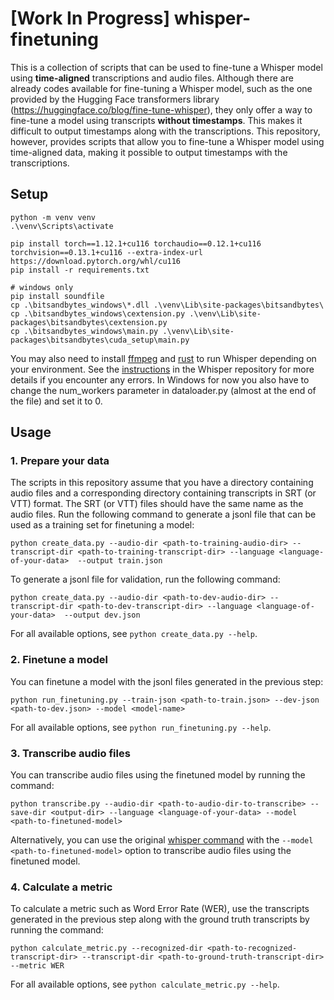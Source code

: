 # [Work In Progress] whisper-finetuning
This is a collection of scripts that can be used to fine-tune a Whisper model using <strong>time-aligned</strong> transcriptions and audio files.
Although there are already codes available for fine-tuning a Whisper model, such as the one provided by the Hugging Face transformers library (https://huggingface.co/blog/fine-tune-whisper), they only offer a way to fine-tune a model using transcripts <strong>without timestamps</strong>.
This makes it difficult to output timestamps along with the transcriptions.
This repository, however, provides scripts that allow you to fine-tune a Whisper model using time-aligned data, making it possible to output timestamps with the transcriptions.

## Setup
```
python -m venv venv
.\venv\Scripts\activate

pip install torch==1.12.1+cu116 torchaudio==0.12.1+cu116 torchvision==0.13.1+cu116 --extra-index-url https://download.pytorch.org/whl/cu116
pip install -r requirements.txt

# windows only
pip install soundfile
cp .\bitsandbytes_windows\*.dll .\venv\Lib\site-packages\bitsandbytes\
cp .\bitsandbytes_windows\cextension.py .\venv\Lib\site-packages\bitsandbytes\cextension.py
cp .\bitsandbytes_windows\main.py .\venv\Lib\site-packages\bitsandbytes\cuda_setup\main.py
```
You may also need to install [ffmpeg](https://ffmpeg.org/) and [rust](https://www.rust-lang.org/) to run Whisper depending on your environment.
See the [instructions](https://github.com/openai/whisper#setup) in the Whisper repository for more details if you encounter any errors.
In Windows for now you also have to change the num_workers parameter in dataloader.py (almost at the end of the file) and set it to 0.

## Usage
### 1. Prepare your data
The scripts in this repository assume that you have a directory containing audio files and a corresponding directory containing transcripts in SRT (or VTT) format.
The SRT (or VTT) files should have the same name as the audio files.
Run the following command to generate a jsonl file that can be used as a training set for finetuning a model:
```
python create_data.py --audio-dir <path-to-training-audio-dir> --transcript-dir <path-to-training-transcript-dir> --language <language-of-your-data>  --output train.json
```
To generate a jsonl file for validation, run the following command:
```
python create_data.py --audio-dir <path-to-dev-audio-dir> --transcript-dir <path-to-dev-transcript-dir> --language <language-of-your-data>  --output dev.json
```
For all available options, see `python create_data.py --help`.

### 2. Finetune a model
You can finetune a model with the jsonl files generated in the previous step:
```
python run_finetuning.py --train-json <path-to-train.json> --dev-json <path-to-dev.json> --model <model-name>
```
For all available options, see `python run_finetuning.py --help`.

### 3. Transcribe audio files
You can transcribe audio files using the finetuned model by running the command:
```
python transcribe.py --audio-dir <path-to-audio-dir-to-transcribe> --save-dir <output-dir> --language <language-of-your-data> --model <path-to-finetuned-model>
```
Alternatively, you can use the original [whisper command](https://github.com/openai/whisper#command-line-usage) with the `--model <path-to-finetuned-model>` option to transcribe audio files using the finetuned model.

### 4. Calculate a metric
To calculate a metric such as Word Error Rate (WER), use the transcripts generated in the previous step along with the ground truth transcripts by running the command:
```
python calculate_metric.py --recognized-dir <path-to-recognized-transcript-dir> --transcript-dir <path-to-ground-truth-transcript-dir> --metric WER
```
For all available options, see `python calculate_metric.py --help`.

